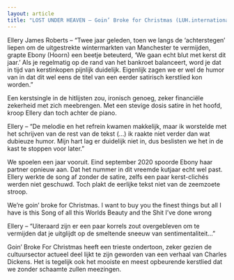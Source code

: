 ```yaml
---
layout: article
title: "LOST UNDER HEAVEN – Goin’ Broke for Christmas (LUH.international)"
---
```


Ellery James Roberts – “Twee jaar geleden, toen we langs de ‘achterstegen’ liepen om de uitgestrekte wintermarkten van Manchester te vermijden, grapte Ebony (Hoorn) een beetje beteuterd, ‘We gaan echt blut met kerst dit jaar.’ Als je regelmatig op de rand van het bankroet balanceert, word je dat in tijd van kerstinkopen pijnlijk duidelijk. Eigenlijk zagen we er wel de humor van in dat dit wel eens de titel van een eerder satirisch kerstlied kon worden.”

Een kerstsingle in de hitlijsten zou, ironisch genoeg, zeker financiële zekerheid met zich meebrengen. Met een stevige dosis satire in het hoofd, kroop Ellery dan toch achter de piano.


Ellery – “De melodie en het refrein kwamen makkelijk, maar ik worstelde met het schrijven van de rest van de tekst (…) ik raakte niet verder dan wat dubieuze humor. Mijn hart lag er duidelijk niet in, dus beslisten we het in de kast te stoppen voor later.”

We spoelen een jaar vooruit. Eind september 2020 spoorde Ebony haar partner opnieuw aan. Dat het nummer in dit vreemde kutjaar echt wel past. Ellery werkte de song af zonder de satire, zelfs een paar kerst-clichés werden niet geschuwd. Toch plakt de eerlijke tekst niet van de zeemzoete stroop.

We’re goin’ broke for Christmas.
I want to buy you the finest things
but all I have is this Song
of all this Worlds Beauty
and the Shit I’ve done wrong

Ellery – “Uiteraard zijn er een paar korrels zout overgebleven om te vermijden dat je uitglijdt op de smeltende sneeuw van sentimentaliteit…”

Goin’ Broke For Christmas heeft een trieste ondertoon, zeker gezien de cultuursector actueel deel lijkt te zijn geworden van een verhaal van Charles Dickens. Het is tegelijk ook het mooiste en meest opbeurende kerstlied dat we zonder schaamte zullen meezingen.